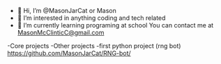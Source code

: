 - 👋 Hi, I’m @MasonJarCat or Mason
- 👀 I’m interested in anything coding and tech related
- 🌱 I’m currently learning programing at school
You can contact me at MasonMcClinticC@gmail.com

-Core projects
-Other projects
-first python project (rng bot)
https://github.com/MasonJarCat/RNG-bot/


